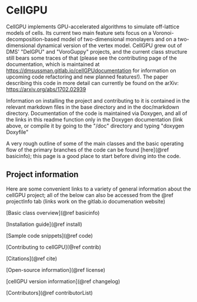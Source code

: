 # CellGPU

CellGPU implements GPU-accelerated algorithms to simulate off-lattice models of cells. Its current
two main feature sets focus on a Voronoi-decomposition-based model of two-dimensional monolayers
and on a two-dimensional dynamical version of the vertex model. CellGPU grew out of DMS'
"DelGPU" and "VoroGuppy" projects, and the current class structure still bears some traces of that
(please see the contributing page of the documentation, which is maintained at
https://dmsussman.gitlab.io/cellGPUdocumentation
for information on upcoming code refactoring and new planned features!). The paper describing this
code in more detail can currently be found on the arXiv: https://arxiv.org/abs/1702.02939

Information on installing the project and contributing to it is contained in the relevant
markdown files in the base directory and in the doc/markdown directory. Documentation of the
code is maintained via Doxygen, and all of the links in this readme function only in the Doxygen
documentation (link above, or compile it by going to the "/doc" directory and typing "doxygen Doxyfile"

A very rough outline of some of the main classes and the basic operating flow of the primary branches
of the code can be found [here](@ref basicinfo); this page is a good place to start before diving into
the code.


## Project information
Here are some convenient links to a variety of general information about the cellGPU project; all
of the below can also be accessed from the @ref projectInfo tab (links work on the gitlab.io
documenation website)

[Basic class overview](@ref basicinfo)

[Installation guide](@ref install)

[Sample code snippets](@ref code)

[Contributing to cellGPU](@ref contrib)

[Citations](@ref cite)

[Open-source information](@ref license)

[cellGPU version information](@ref changelog)

[Contributors](@ref contributorList)

